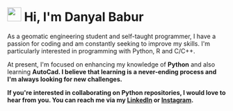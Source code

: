 <h1> <img src="https://raw.githubusercontent.com/MartinHeinz/MartinHeinz/master/wave.gif" height="32" /> Hi, I'm Danyal Babur </h1>

As a geomatic engineering student and self-taught programmer, I have a passion for coding and am constantly seeking to improve my skills. I'm particularly interested in programming with Python, R and C/C++.

At present, I'm focused on enhancing my knowledge of <strong>Python</strong> and also learning <strong>AutoCad<strong>. I believe that learning is a never-ending process and I'm always looking for new challenges.

If you're interested in collaborating on Python repositories, I would love to hear from you. You can reach me via my [LinkedIn](https://www.linkedin.com/in/danyal-babur-759105257) or [Instagram](https://www.instagram.com/danyalbabur/).

<!---
danyalbabur/danyalbabur is a ✨ special ✨ repository because its `README.md` (this file) appears on your GitHub profile.
You can click the Preview link to take a look at your changes.
--->
